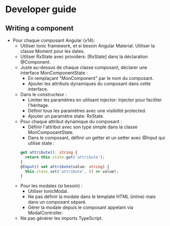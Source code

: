 # Developer guide

## Writing a component

- Pour chaque composant Angular (v14):
  - Utiliser Ionic framework, et si besoin Angular Material. Utiliser la classe Moment pour les dates.
  - Utiliser RxState avec providers: [RxState] dans la déclaration @Component.
  - Juste au-dessus de chaque classe composant, déclarer une interface MonComponentState :
    * En remplaçant "MonComponent" par le nom du composant.
    * Ajouter les attributs dynamiques du composant dans cette interface.
  - Dans le constructeur :
    * Limiter les paramètres en utilisant injector: Injector pour faciliter l'héritage.
    * Définir tous les paramètres avec une visibilité protected.
    * Ajouter un paramètre state: RxState<MonComposantState>.
  - Pour chaque attribut dynamique du composant :
    * Définir l'attribut avec son type simple dans la classe MonComposantState.
    * Dans le composant, définir un getter et un setter avec @Input qui utilise state :
    ```ts
    get attribute(): string {
      return this.state.get('attribute');
    }
    @Input() set attribute(value: string) {
      this.state.set('attribute', () => value);
    }
    ```    
  - Pour les modales (si besoin) :
    *  Utiliser IonicModal.
    *  Ne pas définir la modale dans le template HTML (inline) mais dans un composant séparé.
    *  Gérer la modale depuis le composant appelant via ModalController.
  - Ne pas générer les imports TypeScript.
